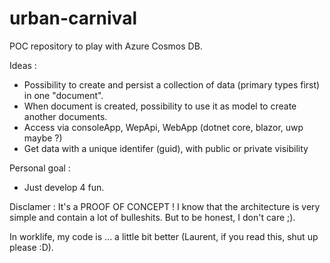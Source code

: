 # urban-carnival


POC repository to play with Azure Cosmos DB. 

Ideas :
* Possibility to create and persist a collection of data (primary types first) in one "document". 
* When document is created, possibility to use it as model to create another documents. 
* Access via consoleApp, WepApi, WebApp (dotnet core, blazor, uwp maybe ?) 
* Get data with a unique identifer (guid), with public or private visibility
 

Personal goal : 
* Just develop 4 fun. 

Disclamer : It's a PROOF OF CONCEPT ! I know that the architecture is very simple and contain a lot of bulleshits. But to be honest, I don't care ;). 

In worklife, my code is ... a little bit better (Laurent, if you read this, shut up please :D). 
